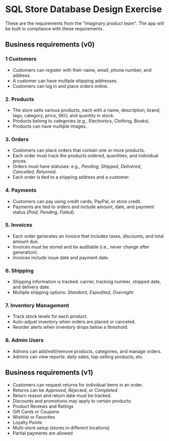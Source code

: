# SQL Store Database Design Exercise

These are the requirements from the "imaginary product team". The app will be built in compliance with these requirements.

## Business requirements (v0)

### 1 Customers
- Customers can register with their name, email, phone number, and address.
- A customer can have multiple shipping addresses.
- Customers can log in and place orders online.

### 2. Products
- The store sells various products, each with a name, description, brand, tags, category, price, SKU, and quantity in stock.
- Products belong to categories (e.g., Electronics, Clothing, Books).
- Products can have multiple images.

### 3. Orders
- Customers can place orders that contain one or more products.
- Each order must track the products ordered, quantities, and individual prices.
- Orders must have statuses: e.g., *Pending*, *Shipped*, *Delivered*, *Cancelled*, *Returned*.
- Each order is tied to a shipping address and a customer.

### 4. Payments
- Customers can pay using credit cards, PayPal, or store credit.
- Payments are tied to orders and include amount, date, and payment status (*Paid*, *Pending*, *Failed*).

### 5. Invoices
- Each order generates an invoice that includes taxes, discounts, and total amount due.
- Invoices must be stored and be auditable (i.e., never change after generation).
- Invoices include issue date and payment date.

### 6. Shipping
- Shipping information is tracked: carrier, tracking number, shipped date, and delivery date.
- Multiple shipping options: *Standard*, *Expedited*, *Overnight*.

### 7. Inventory Management
- Track stock levels for each product.
- Auto-adjust inventory when orders are placed or canceled.
- Reorder alerts when inventory drops below a threshold.

### 8. Admin Users
- Admins can add/edit/remove products, categories, and manage orders.
- Admins can view reports: daily sales, top-selling products, etc.

## Business requirements (v1)
- Customers can request returns for individual items in an order.
- Returns can be *Approved*, *Rejected*, or *Completed*.
- Return reason and return date must be tracked.
- Discounts and promotions may apply to certain products.
- Product Reviews and Ratings
- Gift Cards or Coupons
- Wishlist or Favorites
- Loyalty Points
- Multi-store setup (stores in different locations)
- Partial payments are allowed
